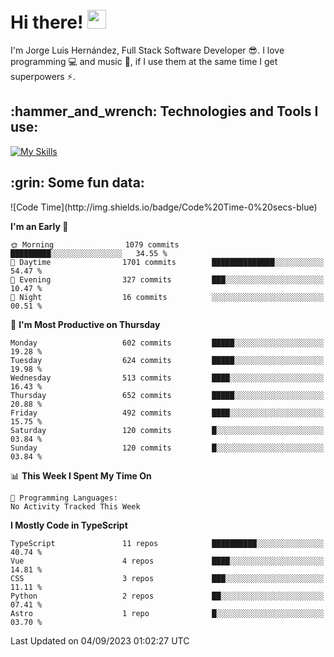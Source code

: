 <h1 align="left">
 <abc>
  <br>Hi there! <img src="https://user-images.githubusercontent.com/42378118/110234147-e3259600-7f4e-11eb-95be-0c4047144dea.gif" width="30"><br>
 </abc>
</h1>

I'm Jorge Luis Hernández, Full Stack Software Developer :sunglasses:. I love programming :computer: and music :musical_score:, if I use them at the same time I get superpowers :zap:. 


<h2 align="left">:hammer_and_wrench: Technologies and Tools I use:</h2>

[![My Skills](https://skillicons.dev/icons?i=js,ts,html,css,py,vue,react,next,nest,postgres,mysql)](https://skillicons.dev)

<h2 align="left">:grin: Some fun data:</h2>
<!--START_SECTION:waka-->
![Code Time](http://img.shields.io/badge/Code%20Time-0%20secs-blue)

**I'm an Early 🐤** 

```text
🌞 Morning                1079 commits        █████████░░░░░░░░░░░░░░░░   34.55 % 
🌆 Daytime                1701 commits        ██████████████░░░░░░░░░░░   54.47 % 
🌃 Evening                327 commits         ███░░░░░░░░░░░░░░░░░░░░░░   10.47 % 
🌙 Night                  16 commits          ░░░░░░░░░░░░░░░░░░░░░░░░░   00.51 % 
```
📅 **I'm Most Productive on Thursday** 

```text
Monday                   602 commits         █████░░░░░░░░░░░░░░░░░░░░   19.28 % 
Tuesday                  624 commits         █████░░░░░░░░░░░░░░░░░░░░   19.98 % 
Wednesday                513 commits         ████░░░░░░░░░░░░░░░░░░░░░   16.43 % 
Thursday                 652 commits         █████░░░░░░░░░░░░░░░░░░░░   20.88 % 
Friday                   492 commits         ████░░░░░░░░░░░░░░░░░░░░░   15.75 % 
Saturday                 120 commits         █░░░░░░░░░░░░░░░░░░░░░░░░   03.84 % 
Sunday                   120 commits         █░░░░░░░░░░░░░░░░░░░░░░░░   03.84 % 
```


📊 **This Week I Spent My Time On** 

```text
💬 Programming Languages: 
No Activity Tracked This Week
```

**I Mostly Code in TypeScript** 

```text
TypeScript               11 repos            ██████████░░░░░░░░░░░░░░░   40.74 % 
Vue                      4 repos             ████░░░░░░░░░░░░░░░░░░░░░   14.81 % 
CSS                      3 repos             ███░░░░░░░░░░░░░░░░░░░░░░   11.11 % 
Python                   2 repos             ██░░░░░░░░░░░░░░░░░░░░░░░   07.41 % 
Astro                    1 repo              █░░░░░░░░░░░░░░░░░░░░░░░░   03.70 % 
```




 Last Updated on 04/09/2023 01:02:27 UTC
<!--END_SECTION:waka-->
